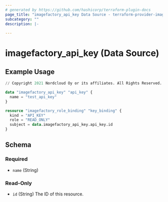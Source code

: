 ```yaml
---
# generated by https://github.com/hashicorp/terraform-plugin-docs
page_title: "imagefactory_api_key Data Source - terraform-provider-imagefactory"
subcategory: ""
description: |-
  
---
```


# imagefactory_api_key (Data Source)



## Example Usage

```terraform
// Copyright 2021 Nordcloud Oy or its affiliates. All Rights Reserved.

data "imagefactory_api_key" "api_key" {
  name = "test_api_key"
}

resource "imagefactory_role_binding" "key_binding" {
  kind = "API_KEY"
  role = "READ_ONLY"
  subject = data.imagefactory_api_key.api_key.id
}
```

<!-- schema generated by tfplugindocs -->
## Schema

### Required

- `name` (String)

### Read-Only

- `id` (String) The ID of this resource.


